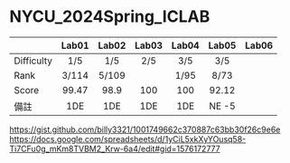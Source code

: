 # NYCU_2024Spring_ICLAB

|             | Lab01  | Lab02 | Lab03 | Lab04 | Lab05 | Lab06 | 
| ------------|:------:|:-----:|:-----:|:-----:|:-----:|:-----:|
| Difficulty  |  1/5   |  1/5  |2/5|3/5|3/5|||
| Rank        |  3/114 | 5/109   ||1/95|8/73|||
| Score       |  99.47 |   98.9 |100|100|92.12|||
| 備註  |1DE |1DE|1DE|1DE|NE -5|||

https://gist.github.com/billy3321/1001749662c370887c63bb30f26c9e6e
https://docs.google.com/spreadsheets/d/1yCiL5xkXyYOusq58-Ti7CFu0g_mKm8TVBM2_Krw-6a4/edit#gid=1576172777
